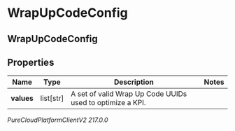 # WrapUpCodeConfig

## WrapUpCodeConfig

## Properties

|Name | Type | Description | Notes|
|------------ | ------------- | ------------- | -------------|
| **values** | list[str] | A set of valid Wrap Up Code UUIDs used to optimize a KPI. | |



_PureCloudPlatformClientV2 217.0.0_
